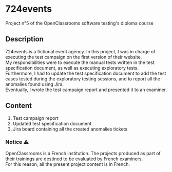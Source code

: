 # 724events
Project n°5 of the OpenClassrooms software testing's diploma course

## Description
724events is a fictional event agency. In this project, I was in charge of executing the test campaign on the first version of their website.\
My responsibilities were to execute the manual tests written in the test specification document, as well as executing exploratory tests.\
Furthermore, I had to update the test specification document to add the test cases tested during the exploratory testing sessions, and to report all the anomalies found using Jira.\
Eventually, I wrote the test campaign report and presented it to an examiner.

## Content
1. Test campaign report
2. Updated test specification document
3. Jira board containing all the created anomalies tickets 

### Notice ⚠️
OpenClassrooms is a French institution. The projects produced as part of their trainings are destined to be evaluated by French examiners.\
For this reason, all the present project content is in French.
